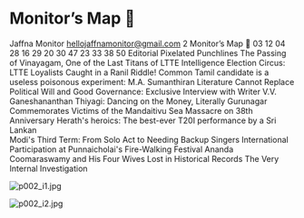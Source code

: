 # Monitor’s Map 

Jaffna Monitor
hellojaffnamonitor@gmail.com
2
Monitor’s Map

03
12
04
28
16
29
20
30
47
23
33
38
50
Editorial
Pixelated Punchlines
The Passing of 
Vinayagam, One of the 
Last Titans of LTTE 
Intelligence
Election Circus: LTTE 
Loyalists Caught in a 
Ranil Riddle!
Common Tamil 
candidate is a useless 
poisonous experiment: 
M.A. Sumanthiran 
Literature Cannot 
Replace Political Will 
and Good Governance: 
Exclusive Interview 
with Writer 
V.V. Ganeshananthan 
Thiyagi: Dancing on 
the Money, Literally
Gurunagar 
Commemorates Victims 
of the Mandaitivu Sea 
Massacre on 
38th Anniversary
Herath's heroics: 
The best-ever T20I 
performance by a 
Sri Lankan  
Modi's Third Term: 
From Solo Act to 
Needing Backup 
Singers
International 
Participation at 
Punnaicholai's
Fire-Walking Festival 
Ananda 
Coomaraswamy and 
His Four Wives Lost in 
Historical Records
The Very Internal 
Investigation

![p002_i1.jpg](images_out/002_monitors_map/p002_i1.jpg)

![p002_i2.jpg](images_out/002_monitors_map/p002_i2.jpg)

